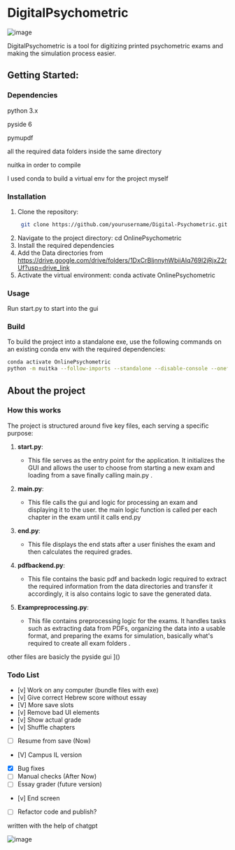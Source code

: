 # DigitalPsychometric

![image](https://github.com/user-attachments/assets/d82d8e70-5de9-4372-8d47-995eb1edc35e)


DigitalPsychometric is a tool for digitizing printed psychometric exams and making the simulation process easier.



## Getting Started:

### Dependencies
python 3.x

pyside 6

pymupdf

all the required data folders inside the same directory 

nuitka in order to compile

I used conda to build a virtual env for the project myself

### Installation

1. Clone the repository:
   ```bash
    git clone https://github.com/yourusername/Digital-Psychometric.git
2. Navigate to the project directory:
    cd OnlinePsychometric
3. Install the required dependencies
4. Add the Data directories from https://drive.google.com/drive/folders/1DxCrBljnnyhWbiiAIq769l2jRjxZ2rUf?usp=drive_link
5. Activate the virtual environment:
    conda activate OnlinePsychometric


### Usage
Run start.py to start into the gui


### Build
To build the project into a standalone exe, use the following commands on an existing conda env with the required dependencies:
``` bash
conda activate OnlinePsychometric
python -m nuitka --follow-imports --standalone --disable-console --onefile --enable-plugin=pyside6 --include-data-dir=C:\Users\yonat\PycharmProjects\OnlinePsychometric2\Data= C:\Users\yonat\pycharmprojects\OnlinePsychometric2\start.py
```

## About the project

### How this works

The project is structured around five key files, each serving a specific purpose:

1. **start.py**:
   - This file serves as the entry point for the application. It initializes the GUI and allows the user to choose from starting a new exam and loading from a save finally calling main.py .

2. **main.py**:
   - This file calls the gui and logic for processing an exam and displaying it to the user. the main logic function is called per each chapter in the exam until it calls end.py

3. **end.py**:
   - This file displays the end stats after a user finishes the exam and then calculates the required grades.
4. **pdfbackend.py**:
   - This file contains the basic pdf and backedn logic required to extract the required information from the data directories and transfer it accordingly, it is also contains logic to save the generated data.

5. **Exampreprocessing.py**:
   - This file contains preprocessing logic for the exams. It handles tasks such as extracting data from PDFs, organizing the data into a usable format, and preparing the exams for simulation, basically what's required to create all exam folders .

other files are basicly the pyside gui
]()
### Todo List

- [v] Work on any computer (bundle files with exe)
- [v] Give correct Hebrew score without essay
- [V] More save slots
- [v] Remove bad UI elements
- [v] Show actual grade
- [v] Shuffle chapters
- [ ] Resume from save (Now)
- [V] Campus IL version
- [x] Bug fixes
- [ ] Manual checks (After Now)
- [ ] Essay grader (future version)
- [v] End screen
- [ ] Refactor code and publish?


written with the help of chatgpt

![image](https://github.com/user-attachments/assets/7159d054-e673-4ab7-b24a-9c3a4cfcf6b1)

